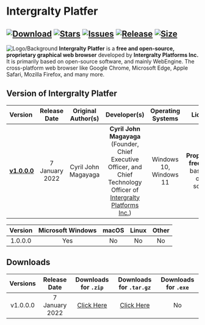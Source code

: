 # Intergralty Platfer
[![Download](https://img.shields.io/github/downloads/Platfer/Platfer/latest/total?logo=Intergralty&style=for-the-badge)](https://github.com/Platfer/Platfer) [![Stars](https://img.shields.io/github/stars/Platfer?style=for-the-badge)](https://github.com/Platfer/Platfer) [![Issues](https://img.shields.io/github/issues/Platfer/Platfer?style=for-the-badge)](https://github.com/Platfer/Platfer) [![Release](https://img.shields.io/github/v/release/Platfer/Platfer?style=for-the-badge)](https://github.com/Platfer/Platfer) [![Size](https://img.shields.io/github/languages/code-size/Platfer/Platfer?style=for-the-badge)](https://github.com/Platfer/Platfer)
-----------------------------------------------------------------------------------------------------------------------------------------------------------------------------------
![Logo/Background](https://github.com/Platfer/Platfer/blob/main/Platfer.png)
**Intergralty Platfer** is a **free and open-source, proprietary graphical web browser** developed by **Intergralty Platforms Inc.** It is primarily based on open-source software, and mainly WebEngine. The cross-platform web browser like Google Chrome, Microsoft Edge, Apple Safari, Mozilla Firefox, and many more.

## Version of Intergralty Platfer
| **Version** | **Release Date** | **Original Author(s)** | **Developer(s)** |  **Operating Systems** | **License** | **Visual Studio** |
|:------------|:-----------------:|:-------------------:|:-------------------:|:-------------------:|:--------------:|:---:|
| [**v1.0.0.0**](https://github.com/Platfer/Platfer/releases/tag/v1.0.0.0-Platfer) | 7 January 2022 | Cyril John Magayaga | **Cyril John Magayaga** (Founder, Chief Executive Officer, and Chief Technology Officer of [Intergralty Platforms Inc.](https://github.com/intergralty)) | Windows 10, Windows 11 | **Proprietary freeware**, based on open source | 17.0.31919.166 (Visual Studio 2022) |

| **Version** | **Microsoft Windows** | **macOS** | **Linux** | **Other** |
|:-:|:-:|:-:|:-:|:-:|
| 1.0.0.0 | Yes | No | No | No |

## Downloads
| **Versions** | **Release Date** | **Downloads for `.zip`** | **Downloads for `.tar.gz`** | **Downloads for `.exe`** 
|:-:|:-:|:-:|:-:|:-:|
| v1.0.0.0 | 7 January 2022 | [Click Here](https://github.com/Platfer/Platfer/archive/refs/tags/v1.0.0.0-Platfer.zip) | [Click Here](https://github.com/Platfer/Platfer/archive/refs/tags/v1.0.0.0-Platfer.tar.gz) | No |
